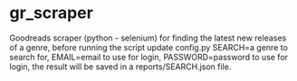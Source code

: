 # gr_scraper
Goodreads scraper (python - selenium)
for finding the latest new releases of a genre,
before running the script update config.py SEARCH=a genre to search for, EMAIL=email to use for login, PASSWORD=password to use for login,
the result will be saved in a reports/SEARCH.json file.

